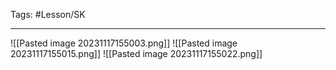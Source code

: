 Tags: #Lesson/SK 

---
![[Pasted image 20231117155003.png]]
![[Pasted image 20231117155015.png]]
![[Pasted image 20231117155022.png]]
